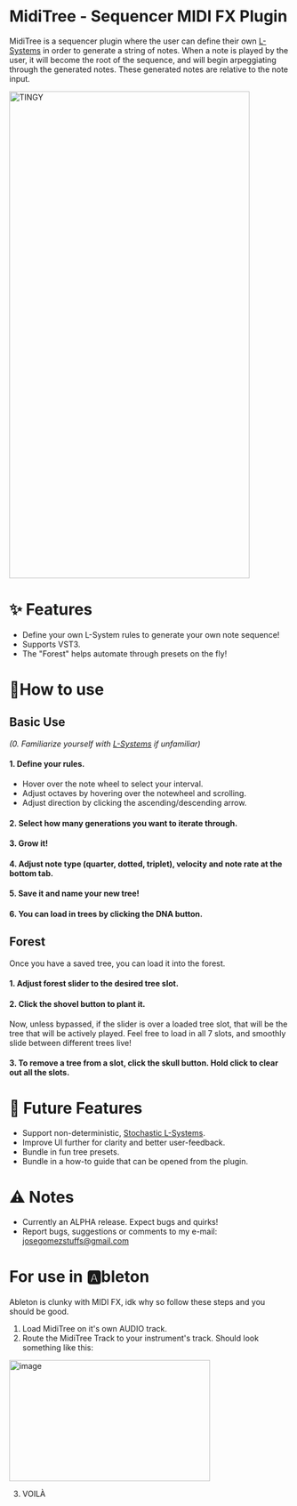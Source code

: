MidiTree - Sequencer MIDI FX Plugin
=================================
MidiTree is a sequencer plugin where the user can define their own [L-Systems](https://en.wikipedia.org/wiki/L-system) in order to generate a string of notes.
When a note is played by the user, it will become the root of the sequence, and will begin arpeggiating through the generated notes.
These generated notes are relative to the note input.


<img width="432" height="876" alt="TINGY" src="https://github.com/user-attachments/assets/e37c2b45-547a-4314-8866-2fcb37f8e344" />

# ✨ Features
- Define your own L-System rules to generate your own note sequence!
- Supports VST3.
- The "Forest" helps automate through presets on the fly!

# 🤔How to use
## Basic Use
_(0. Familiarize yourself with [L-Systems](https://en.wikipedia.org/wiki/L-system) if unfamiliar)_
#### 1. Define your rules.
- Hover over the note wheel to select your interval.
- Adjust octaves by hovering over the notewheel and scrolling.
- Adjust direction by clicking the ascending/descending arrow.
#### 2. Select how many generations you want to iterate through.
#### 3. Grow it!
#### 4. Adjust note type (quarter, dotted, triplet), velocity and note rate at the bottom tab.
#### 5. Save it and name your new tree!
#### 6. You can load in trees by clicking the DNA button.
## Forest
Once you have a saved tree, you can load it into the forest.
#### 1. Adjust forest slider to the desired tree slot.
#### 2. Click the shovel button to plant it. 
Now, unless bypassed, if the slider is over a loaded tree slot, that will be the tree that will be actively played. Feel free to load in all 7 slots, and smoothly slide between different trees live!
#### 3. To remove a tree from a slot, click the skull button. Hold click to clear out all the slots.
# 🎯 Future Features
- Support non-deterministic, [Stochastic L-Systems](https://en.wikipedia.org/wiki/L-system#Stochastic_grammars).
- Improve UI further for clarity and better user-feedback.
- Bundle in fun tree presets.
- Bundle in a how-to guide that can be opened from the plugin.

# ⚠️ Notes
- Currently an ALPHA release. Expect bugs and quirks!
- Report bugs, suggestions or comments to my e-mail: josegomezstuffs@gmail.com

# For use in 🅰️bleton
Ableton is clunky with MIDI FX, idk why so follow these steps and you should be good.
1. Load MidiTree on it's own AUDIO track.
2. Route the MidiTree Track to your instrument's track.
Should look something like this:
<img width="361" height="218" alt="image" src="https://github.com/user-attachments/assets/d70413d2-b0e7-45e3-a218-9a6ee7259042" />


3. VOILÀ
